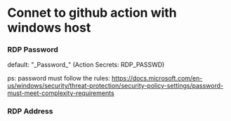 # Connet to github action with windows host

### RDP Password
default: "\_Password\_" (Action Secrets: RDP_PASSWD)

ps: password must follow the rules: https://docs.microsoft.com/en-us/windows/security/threat-protection/security-policy-settings/password-must-meet-complexity-requirements

### RDP Address
